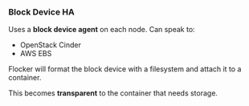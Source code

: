 ### Block Device HA

Uses a **block device agent** on each node.  Can speak to:

 * OpenStack Cinder
 * AWS EBS

Flocker will format the block device with a filesystem and attach it to a container.

This becomes **transparent** to the container that needs storage.